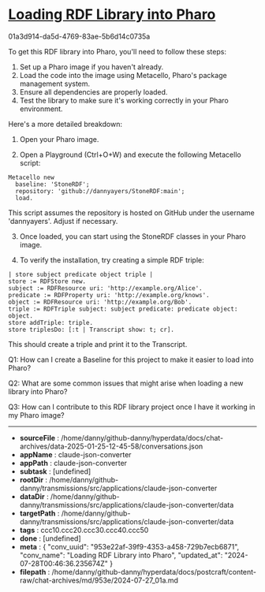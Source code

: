 # [Loading RDF Library into Pharo](https://claude.ai/chat/953e22af-39f9-4353-a458-729b7ecb6871)

01a3d914-da5d-4769-83ae-5b6d14c0735a

 To get this RDF library into Pharo, you'll need to follow these steps:

1. Set up a Pharo image if you haven't already.
2. Load the code into the image using Metacello, Pharo's package management system.
3. Ensure all dependencies are properly loaded.
4. Test the library to make sure it's working correctly in your Pharo environment.

Here's a more detailed breakdown:

1. Open your Pharo image.

2. Open a Playground (Ctrl+O+W) and execute the following Metacello script:

```smalltalk
Metacello new
  baseline: 'StoneRDF';
  repository: 'github://dannyayers/StoneRDF:main';
  load.
```

This script assumes the repository is hosted on GitHub under the username 'dannyayers'. Adjust if necessary.

3. Once loaded, you can start using the StoneRDF classes in your Pharo image.

4. To verify the installation, try creating a simple RDF triple:

```smalltalk
| store subject predicate object triple |
store := RDFStore new.
subject := RDFResource uri: 'http://example.org/Alice'.
predicate := RDFProperty uri: 'http://example.org/knows'.
object := RDFResource uri: 'http://example.org/Bob'.
triple := RDFTriple subject: subject predicate: predicate object: object.
store addTriple: triple.
store triplesDo: [:t | Transcript show: t; cr].
```

This should create a triple and print it to the Transcript.

Q1: How can I create a Baseline for this project to make it easier to load into Pharo?

Q2: What are some common issues that might arise when loading a new library into Pharo?

Q3: How can I contribute to this RDF library project once I have it working in my Pharo image?

---

* **sourceFile** : /home/danny/github-danny/hyperdata/docs/chat-archives/data-2025-01-25-12-45-58/conversations.json
* **appName** : claude-json-converter
* **appPath** : claude-json-converter
* **subtask** : [undefined]
* **rootDir** : /home/danny/github-danny/transmissions/src/applications/claude-json-converter
* **dataDir** : /home/danny/github-danny/transmissions/src/applications/claude-json-converter/data
* **targetPath** : /home/danny/github-danny/transmissions/src/applications/claude-json-converter/data
* **tags** : ccc10.ccc20.ccc30.ccc40.ccc50
* **done** : [undefined]
* **meta** : {
  "conv_uuid": "953e22af-39f9-4353-a458-729b7ecb6871",
  "conv_name": "Loading RDF Library into Pharo",
  "updated_at": "2024-07-28T00:46:36.235674Z"
}
* **filepath** : /home/danny/github-danny/hyperdata/docs/postcraft/content-raw/chat-archives/md/953e/2024-07-27_01a.md